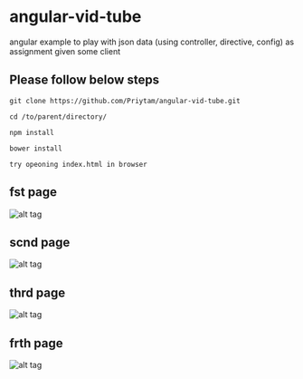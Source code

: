 # angular-vid-tube
angular example to play with json data (using controller, directive, config) as assignment given some client


## Please follow below steps

```
git clone https://github.com/Priytam/angular-vid-tube.git

cd /to/parent/directory/

npm install 

bower install 

try opeoning index.html in browser
```

## fst page
![alt tag](https://github.com/Priytam/angular-vid-tube/blob/master/readmeImage/fst.jpg)

## scnd page
![alt tag](https://github.com/Priytam/angular-vid-tube/blob/master/readmeImage/scnd.jpg)

## thrd page
![alt tag](https://github.com/Priytam/angular-vid-tube/blob/master/readmeImage/thrd.jpg)

## frth page
![alt tag](https://github.com/Priytam/angular-vid-tube/blob/master/readmeImage/fourth.jpg)
